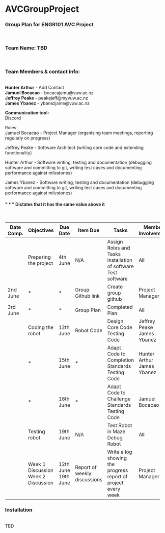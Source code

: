# AVCGroupProject
<h3>Group Plan for ENGR101 AVC Project</h3> <br>
                                       

<h3>Team Name: TBD</h3> <br>
<h3>Team Members & contact info:</h3> <br>
<b>Hunter Arthur</b> - Add Contact<br>
<b>Jamuel Bocacao</b> - bocacajamu@vuw.ac.nz <br>
<b>Jeffrey Peake</b> - peakejeff@myvuw.ac.nz <br>
<b>James Ybanez</b> - ybanezjame@vuw.ac.nz <br>

<b>Communication tool:</b> <br>
Discord <br>

Roles: <br>
Jamuel Bocacao - Project Manager (organising team meetings, reporting regularly on progress) <br>

Jeffrey Peake - Software Architect (writing core code and extending functionality) <br>

Hunter Arthur - Software writing, testing and documentation (debugging software and committing to
git, writing test cases and documenting performance against milestones) <br>

James Ybanez - Software writing, testing and documentation (debugging software and committing to 
git, writing test cases and documenting performance against milestones) <br>

<h4> " * " Dictates that it has the same value above it </h4> <br>

| Date Comp.     | Objectives                             | Due Date               | Item Due                        | Tasks                                                               | Member Involvement |
|----------------|----------------------------------------|------------------------|---------------------------------|---------------------------------------------------------------------|--------------------|
|                | Preparing the project                  | 4th June               | N/A                             | Assign Roles and Tasks<br>Installation of software<br>Test software | All                |
| 2nd June       | *                                      | *                      | Group Github link               | Create group github                                                 | Project Manager    |
| 3rd June       | *                                      | *                      | Group Plan                      | Completed Plan                                                      | All                |
|                | Coding the robot                       | 12th June              | Robot Code                      | Design Core Code<br>Testing Code                                    | Jeffrey Peake<br> James Ybanez|
|                | *                                      | 15th June              | *                               | Adapt Code to Completion Standards<br>Testing Code                  | Hunter Arthur<br> James Ybanez|
|                | *                                      | 18th June              | *                               | Adapt Code to Challenge Standards<br>Testing Code                   | Jamuel Bocacao     |
|                | Testing robot                          | 19th June              | N/A                             | Test Robot in Maze<br>Debug Robot                                   | All                |
|                | Week 1 Discussion<br>Week 2 Discussion | 12th June<br>19th June | Report of weekly<br>discussions | Write a log showing the progress report of project every week       | Project Manager    |

<h3>Installation</h3> <br>
TBD
